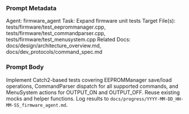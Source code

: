 ### Prompt Metadata
Agent: firmware_agent
Task: Expand firmware unit tests
Target File(s): tests/firmware/test_eeprommanager.cpp, tests/firmware/test_commandparser.cpp, tests/firmware/test_menusystem.cpp
Related Docs: docs/design/architecture_overview.md, docs/dev_protocols/command_spec.md

### Prompt Body
Implement Catch2-based tests covering EEPROMManager save/load operations, CommandParser dispatch for all supported commands, and MenuSystem actions for OUTPUT_ON and OUTPUT_OFF. Reuse existing mocks and helper functions. Log results to `docs/progress/YYYY-MM-DD_HH-MM-SS_firmware_agent.md`.
